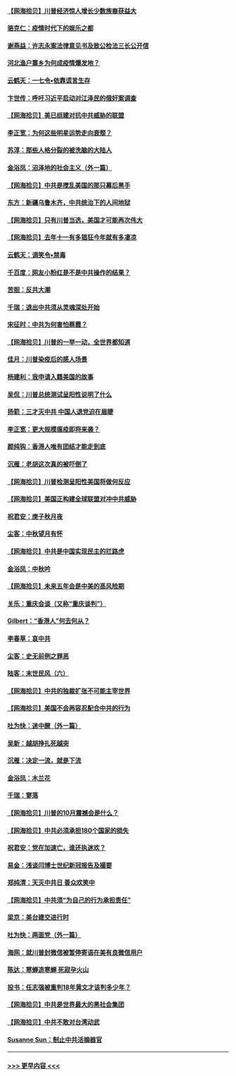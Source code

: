#### [【网海拾贝】川普经济惊人增长少数族裔获益大](../pages/nsc993/n12471565.md?t=10131851) 
#### [骆克仁：疫情时代下的娱乐之都](../pages/nsc993/n12471312.md?t=10131851) 
#### [谢燕益：许志永案法律意见书及致公检法三长公开信](../pages/nsc993/n12470870.md?t=10131851) 
#### [河北渔户寨乡为何成疫情爆发地？](../pages/nsc993/n12464936.md?t=10131851) 
#### [云鹤天：一七令▪依靠谎言生存](../pages/nsc993/n12470034.md?t=10131851) 
#### [卞世传：呼吁习近平启动对江泽民的俄奸案调查](../pages/nsc993/n12469722.md?t=10131851) 
#### [【网海拾贝】美已组建对抗中共威胁的联盟](../pages/nsc993/n12469018.md?t=10131851) 
#### [李正宽：为何这些明星运势走向衰颓？](../pages/nsc993/n12468730.md?t=10131851) 
#### [苏淳：那些人格分裂的被洗脑的大陆人](../pages/nsc993/n12467858.md?t=10131851) 
#### [金浴凤：沼泽地的社会主义（外一篇）](../pages/nsc993/n12467792.md?t=10131851) 
#### [【网海拾贝】中共是搅乱美国的那只幕后黑手](../pages/nsc993/n12467700.md?t=10131851) 
#### [东方：新疆乌鲁木齐，中共统治下的人间地狱](../pages/nsc993/n12466075.md?t=10131851) 
#### [【网海拾贝】只有川普当选，美国才可能再次伟大](../pages/nsc993/n12466013.md?t=10131851) 
#### [【网海拾贝】去年十一有多猖狂今年就有多凄凉](../pages/nsc993/n12463649.md?t=10131851) 
#### [云鹤天：调笑令▪禁毒](../pages/nsc993/n12462975.md?t=10131851) 
#### [千百度：网友小粉红是不是中共操作的结果？](../pages/nsc993/n12461025.md?t=10131851) 
#### [苦胆：反共大潮](../pages/nsc993/n12459469.md?t=10131851) 
#### [千瑞：退出中共须从灵魂深处开始](../pages/nsc993/n12459437.md?t=10131851) 
#### [宋征时：中共为何害怕蔡霞？](../pages/nsc993/n12459097.md?t=10131851) 
#### [【网海拾贝】川普的一举一动，全世界都知道](../pages/nsc993/n12458825.md?t=10131851) 
#### [佳月：川普染疫后的感人场景](../pages/nsc993/n12456994.md?t=10131851) 
#### [杨建利：我申请入籍美国的故事](../pages/nsc993/n12455635.md?t=10131851) 
#### [吴侃：川普总统测试呈阳性说明了什么](../pages/nsc993/n12451869.md?t=10131851) 
#### [扬箭：三才灭中共 中国人退党迫在眉睫](../pages/nsc993/n12451842.md?t=10131851) 
#### [李正宽：更大规模瘟疫即将来袭？](../pages/nsc993/n12451455.md?t=10131851) 
#### [颜纯钩：香港人唯有团结才能走到底](../pages/nsc993/n12450870.md?t=10131851) 
#### [沉雁：老胡这次真的被吓倒了](../pages/nsc993/n12449796.md?t=10131851) 
#### [【网海拾贝】川普检测呈阳性美国将做何反应](../pages/nsc993/n12449042.md?t=10131851) 
#### [【网海拾贝】美国正构建全球联盟对冲中共威胁](../pages/nsc993/n12446580.md?t=10131851) 
#### [祝君安：庚子秋月夜](../pages/nsc993/n12445870.md?t=10131851) 
#### [尘客：中秋望月有怀](../pages/nsc993/n12444632.md?t=10131851) 
#### [【网海拾贝】中共是中国实现民主的拦路虎](../pages/nsc993/n12443573.md?t=10131851) 
#### [金浴凤：中秋吟](../pages/nsc993/n12441773.md?t=10131851) 
#### [【网海拾贝】未来五年会是中美的高风险期](../pages/nsc993/n12440760.md?t=10131851) 
#### [关乐：重庆会谈（又称“重庆谈判”）](../pages/nsc993/n12437525.md?t=10131851) 
#### [Gilbert：“香港人”何去何从？](../pages/nsc993/n12435894.md?t=10131851) 
#### [李春草：哀中共](../pages/nsc993/n12435874.md?t=10131851) 
#### [尘客：史无前例之罪恶](../pages/nsc993/n12435762.md?t=10131851) 
#### [陆客：末世民风（六）](../pages/nsc993/n12435354.md?t=10131851) 
#### [【网海拾贝】中共的独裁扩张不可能主宰世界](../pages/nsc993/n12435151.md?t=10131851) 
#### [【网海拾贝】美国不会再容忍配合中共的行为](../pages/nsc993/n12433808.md?t=10131851) 
#### [吐为快：迷中醒（外一篇）](../pages/nsc993/n12433585.md?t=10131851) 
#### [吴新：越胡挣扎死越突](../pages/nsc993/n12433562.md?t=10131851) 
#### [沉雁：决定一流，就是下流](../pages/nsc993/n12432128.md?t=10131851) 
#### [金浴凤：木兰花](../pages/nsc993/n12432124.md?t=10131851) 
#### [千瑞：寥落](../pages/nsc993/n12432071.md?t=10131851) 
#### [【网海拾贝】川普的10月震撼会是什么？](../pages/nsc993/n12431624.md?t=10131851) 
#### [【网海拾贝】中共必须承担180个国家的损失](../pages/nsc993/n12428893.md?t=10131851) 
#### [祝君安：党在加速亡，谁还执迷欢？](../pages/nsc993/n12428652.md?t=10131851) 
#### [易金：浅谈闫博士世纪新冠报告及撮要](../pages/nsc993/n12426822.md?t=10131851) 
#### [郑纯清：天灭中共日 善众欢笑中](../pages/nsc993/n12426784.md?t=10131851) 
#### [【网海拾贝】中共须“为自己的行为承担责任”](../pages/nsc993/n12426067.md?t=10131851) 
#### [梁京：美台建交进行时](../pages/nsc993/n12424066.md?t=10131851) 
#### [吐为快：两面党（外一篇）](../pages/nsc993/n12424043.md?t=10131851) 
#### [海网：就川普封微信被暂停寄语在美有良微信用户](../pages/nsc993/n12424021.md?t=10131851) 
#### [陈达：寒蝉造寒蝉 死寂孕火山](../pages/nsc993/n12423958.md?t=10131851) 
#### [投书：任志强被重判18年黄文才该判多少年？](../pages/nsc993/n12423672.md?t=10131851) 
#### [【网海拾贝】中共是世界最大的黑社会集团](../pages/nsc993/n12423543.md?t=10131851) 
#### [【网海拾贝】中共不敢对台湾动武](../pages/nsc993/n12421418.md?t=10131851) 
#### [Susanne Sun：制止中共活摘器官](../pages/nsc993/n12419654.md?t=10131851) 

----
#### [ >>> 更早内容 <<< ](../indexes/nsc993-earlier.md)
